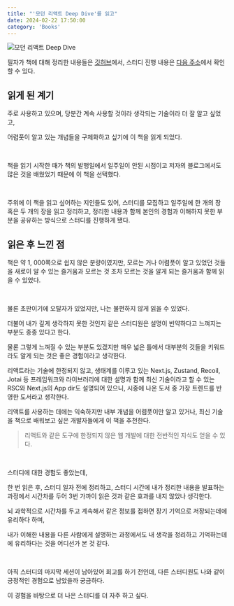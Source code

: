 ```yaml
---
title: "'모던 리액트 Deep Dive'를 읽고"
date: 2024-02-22 17:50:00
category: 'Books'
---
```


![모던 리액트 Deep Dive](https://github.com/hyesungoh/hyesungoh.xyz/assets/26461307/30b1d1f6-f892-4ae7-b864-7219ce495c0b)

필자가 책에 대해 정리한 내용들은 [깃허브](https://github.com/hyesungoh/learningWhatIWant/tree/master/Books/%EB%AA%A8%EB%8D%98-%EB%A6%AC%EC%95%A1%ED%8A%B8-Deep-Dive)에서, 스터디 진행 내용은 [다음 주소](https://github.com/muhandojeon/Modern-React-Deep-Dive)에서 확인할 수 있다.

## 읽게 된 계기

주로 사용하고 있으며, 당분간 계속 사용할 것이라 생각되는 기술이라 더 잘 알고 싶었고, 

어렴풋이 알고 있는 개념들을 구체화하고 싶기에 이 책을 읽게 되었다.

<br />

책을 읽기 시작한 때가 책의 발행일에서 일주일이 안된 시점이고 저자의 블로그에서도 많은 것을 배웠었기 때문에 이 책을 선택했다.

<br />

주위에 이 책을 읽고 싶어하는 지인들도 있어, 스터디를 모집하고 일주일에 한 개의 장 혹은 두 개의 장을 읽고 정리하고, 정리한 내용과 함께 본인의 경험과 이해하지 못한 부분을 공유하는 방식으로 스터디를 진행하게 됐다.

## 읽은 후 느낀 점

책은 약 1, 000쪽으로 쉽지 않은 분량이였지만, 모르는 거나 어렴풋이 알고 있었던 것들을 새로이 알 수 있는 즐거움과 모르는 것 조차 모르는 것을 알게 되는 즐거움과 함께 읽을 수 있었다.

<br />

물론 초판이기에 오탈자가 있었지만, 나는 불편하지 않게 읽을 수 있었다.

더불어 내가 깊게 생각하지 못한 것인지 같은 스터디원은 설명이 빈약하다고 느껴지는 부분도 종종 있다고 한다. 

물론 그렇게 느껴질 수 있는 부분도 있겠지만 매우 넓은 틀에서 대부분의 것들을 키워드라도 알게 되는 것은 좋은 경험이라고 생각한다.

리액트라는 기술에 한정되지 않고, 생태계를 이루고 있는 Next.js, Zustand, Recoil, Jotai 등 프레임워크와 라이브러리에 대한 설명과 함께 최신 기술이라고 할 수 있는 RSC와 Next.js의 App dir도 설명되어 있으니, 시중에 나온 도서 중 가장 트렌드를 반영한 도서라고 생각한다.

리액트를 사용하는 데에는 익숙하지만 내부 개념을 어렴풋이만 알고 있거나, 최신 기술을 책으로 배워보고 싶은 개발자들에게 이 책을 추천한다.

> 리액트와 같은 도구에 한정되지 않은 웹 개발에 대한 전반적인 지식도 얻을 수 있다.

<br />

스터디에 대한 경험도 좋았는데, 

한 번 읽은 후, 스터디 일자 전에 정리하고, 스터디 시간에 내가 정리한 내용을 발표하는 과정에서 시간차를 두어 3번 가까이 읽은 것과 같은 효과를 내지 않았나 생각한다.

뇌 과학적으로 시간차를 두고 계속해서 같은 정보를 접하면 장기 기억으로 저장되는데에 유리하다 하며, 

내가 이해한 내용을 다른 사람에게 설명하는 과정에서도 내 생각을 정리하고 기억하는데에 유리하다는 것을 어디선가 본 것 같다.

<br />

아직 스터디의 마지막 세션이 남아있어 회고를 하기 전인데, 다른 스터디원도 나와 같이 긍정적인 경험으로 남았을까 궁금하다.

이 경험을 바탕으로 더 나은 스터디를 더 자주 하고 싶다.
